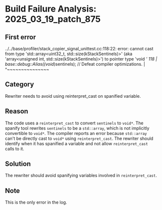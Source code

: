 # Build Failure Analysis: 2025_03_19_patch_875

## First error

../../base/profiler/stack_copier_signal_unittest.cc:118:22: error: cannot cast from type 'std::array<uint32_t, std::size(kStackSentinels)>' (aka 'array<unsigned int, std::size(kStackSentinels)>') to pointer type 'void *'
  118 |   base::debug::Alias((void*)sentinels);  // Defeat compiler optimizations.
      |                      ^~~~~~~~~~~~~~~~

## Category
Rewriter needs to avoid using reinterpret_cast on spanified variable.

## Reason
The code uses a `reinterpret_cast` to convert `sentinels` to `void*`. The spanify tool rewrites `sentinels` to be a `std::array`, which is not implicitly convertible to `void*`. The compiler reports an error because `std::array` can't be directly cast to `void*` using `reinterpret_cast`. The rewriter should identify when it has spanified a variable and not allow `reinterpret_cast` calls to it.

## Solution
The rewriter should avoid spanifying variables involved in `reinterpret_cast`.

## Note
This is the only error in the log.
